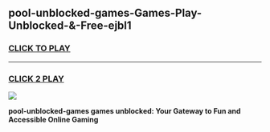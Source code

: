 
## pool-unblocked-games-Games-Play-Unblocked-&-Free-ejbl1
<h3>
<a href="https://premium76.site?title=pool-unblocked-games&ref=24A">CLICK TO PLAY</a></h3>
<hr>

<h3>
<a href="https://premium76.site?title=pool-unblocked-games&ref=24A">CLICK 2 PLAY</a>
  
</h3>

<a href="https://premium76.site?title=pool-unblocked-games&ref=24A"><img src="https://clearcache.store/games.png"></a>


**pool-unblocked-games games unblocked: Your Gateway to Fun and Accessible Online Gaming**

